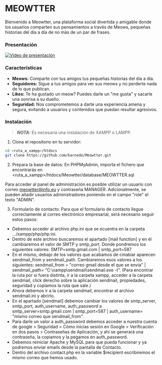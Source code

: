# MEOWTTER

Bienvenido a Meowtter, una plataforma social divertida y amigable donde los usuarios comparten sus pensamientos a través de Meows, pequeñas historias del día a día de no más de un par de frases.

### Presentación
[![Video de presentación](https://i.imgur.com/1WADGta.png)](https://youtu.be/_NWJ9TxkT_Q?si=9lcVKkGSDj-TDCVL)

### Características

- **Meows:** Comparte con tus amigos tus pequeñas historias del día a día.
- **Seguidores:** Sigue a tus amigos para ver sus meows y no perderte nada de lo que publican.
- **Likes:** Te ha gustado un meow? Puedes darle un "me gusta" y sacarle una sonrisa a su dueño.
- **Seguridad:** Nos comprometemos a darte una experiencia amena y segura, evitando a usuarios y contenidos que puedan resultar agresivos.

### Instalación

> **_NOTA:_**  Es necesaria una instalación de XAMPP o LAMPP.

1. Clona el repositorio en tu servidor:
```bash
cd <ruta_a_xampp>/htdocs
git clone https://github.com/karnedo/Meowtter.git
```

2. Prepara la base de datos:
En PHPMyAdmin, importa el fichero que encontrarás en <ruta_a_xampp>/htdocs/Meowtter/database/MEOWTTER.sql

Para acceder al panel de administración es posible utilizar un usuario con correo meowtter@info.eu y contraseña MANAGER. Adicionalmente, se pueden añadir usuarios administradores poniendo en el campo "role" el texto "ADMIN".

3. Formulario de contacto:
Para que el formulario de contacto llegue correctamente al correo electrónico empresarial, será necesario seguir estos pasos:
- Debemos acceder al archivo php.ini que se ecuentra en la carpeta .../xampp/php/php.ini.
- Dentro de este archivo buscaremos el apartado [mail function] y en él cambiaremos el valor de SMTP y smtp_port. Donde pondremos los siguientes valores: SMTP=smtp.gmail.com | smtp_port=587
- En el mismo, debajo de los valores que acabamos de cmabiar aparecen sendmail_from y sendmail_path. Cambiaremos esos valores a los siguientes: sendmail_from = "correo gmail desde el que se envia" | sendmail_path= "C:\xampp\sendmail\sendmail.exe -t".
(Para encontrar la ruta por si fuera distinta, ir a la carpeta xampp, acceder a la carpeta sendmail, click derecho sobre la aplicación sendmail, propiedades, seguridad y copiamos la ruta que sale.)
- Ahora debemos ir a la carpeta sendmail, encontrar el archivo sendmail.ini y abrirlo.
- En el apartado [sendmail] debemos cambiar los valores de smtp_server, smtp_port, auth_username, auth_password a smtp_server=smtp.gmail.com | smtp_port=587 | auth_username= "mismo correo que sendmail_from".
- Para darle un valor a auth_password debemos acceder a nuestra cuenta de google > Seguridad > Cómo inicias sesión en Google > Verificación en dos pasos > Contraseñas de Aplicación, y ahí se generará una contraseña, la copiamos y la pegamos en auth_password. 
- Debemos reiniciar Apache y MySQL para que pueda funcionar y ya podremos enviar emails desde la pantalla de Contacto.
- Dentro del archivo contact.php en la variable $recipient escribiremos el mismo correo que hemos usado.
